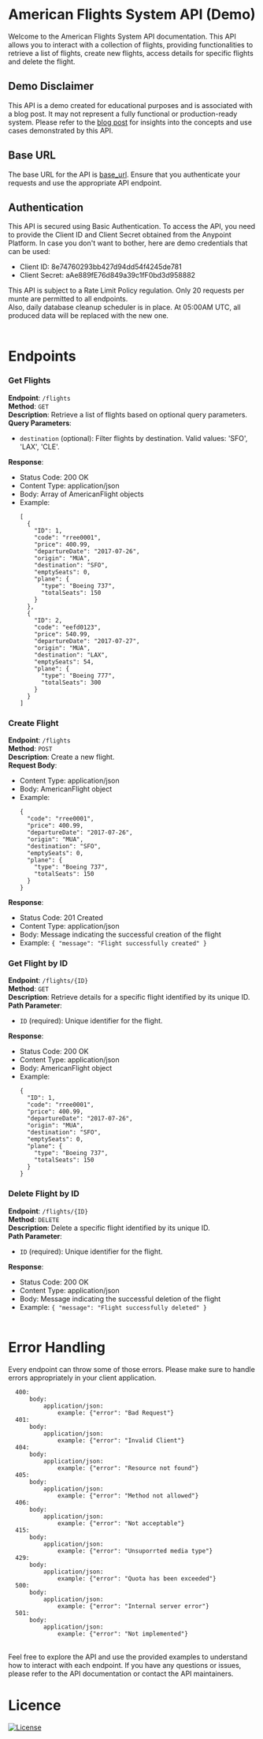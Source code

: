 # American Flights System API (Demo)
Welcome to the American Flights System API documentation. This API allows you to interact with a collection of flights, providing functionalities to retrieve a list of flights, create new flights, access details for specific flights and delete the flight.

## Demo Disclaimer
This API is a demo created for educational purposes and is associated with a blog post. It may not represent a fully functional or production-ready system. Please refer to the [blog post](https://www.example.com/blog-post) for insights into the concepts and use cases demonstrated by this API.

## Base URL
The base URL for the API is [base_url](https://american-flights-system-proxy-app-ha5esl.5sc6y6-3.usa-e2.cloudhub.io/api). Ensure that you authenticate your requests and use the appropriate API endpoint.

## Authentication
This API is secured using Basic Authentication. To access the API, you need to provide the Client ID and Client Secret obtained from the Anypoint Platform.
In case you don't want to bother, here are demo credentials that can be used:
- Client ID: 8e74760293bb427d94dd54f4245de781
- Client Secret: aAe889fE76d849a39c1fF0bd3d958882

This API is subject to a Rate Limit Policy regulation. Only 20 requests per munte are permitted to all endpoints. <br>
Also, daily database cleanup scheduler is in place. At 05:00AM UTC, all produced data will be replaced with the new one.
<br><br>

# Endpoints
### Get Flights
**Endpoint**: `/flights`  
**Method**: `GET`  
**Description**: Retrieve a list of flights based on optional query parameters.  
**Query Parameters**:
- `destination` (optional): Filter flights by destination. Valid values: 'SFO', 'LAX', 'CLE'.  

**Response**:
- Status Code: 200 OK
- Content Type: application/json
- Body: Array of AmericanFlight objects
- Example:
  ```
  [
    {
      "ID": 1,
      "code": "rree0001",
      "price": 400.99,
      "departureDate": "2017-07-26",
      "origin": "MUA",
      "destination": "SFO",
      "emptySeats": 0,
      "plane": {
        "type": "Boeing 737",
        "totalSeats": 150
      }
    },
    {
      "ID": 2,
      "code": "eefd0123",
      "price": 540.99,
      "departureDate": "2017-07-27",
      "origin": "MUA",
      "destination": "LAX",
      "emptySeats": 54,
      "plane": {
        "type": "Boeing 777",
        "totalSeats": 300
      }
    }
  ]
  ```

### Create Flight
**Endpoint**: `/flights`  
**Method**: `POST`  
**Description**: Create a new flight.  
**Request Body**:
- Content Type: application/json
- Body: AmericanFlight object
- Example: 
  ```
  {
    "code": "rree0001",
    "price": 400.99,
    "departureDate": "2017-07-26",
    "origin": "MUA",
    "destination": "SFO",
    "emptySeats": 0,
    "plane": {
      "type": "Boeing 737",
      "totalSeats": 150
    }
  }
  ```

**Response**:
- Status Code: 201 Created
- Content Type: application/json
- Body: Message indicating the successful creation of the flight
- Example: `{ "message": "Flight successfully created" }`

### Get Flight by ID
**Endpoint**: `/flights/{ID}`  
**Method**: `GET`  
**Description**: Retrieve details for a specific flight identified by its unique ID.  
**Path Parameter**:
- `ID` (required): Unique identifier for the flight.

**Response**:
- Status Code: 200 OK
- Content Type: application/json
- Body: AmericanFlight object
- Example: 
  ```
  {
    "ID": 1,
    "code": "rree0001",
    "price": 400.99,
    "departureDate": "2017-07-26",
    "origin": "MUA",
    "destination": "SFO",
    "emptySeats": 0,
    "plane": {
      "type": "Boeing 737",
      "totalSeats": 150
    }
  }
  ```

### Delete Flight by ID
**Endpoint**: `/flights/{ID}`  
**Method**: `DELETE`  
**Description**: Delete a specific flight identified by its unique ID.  
**Path Parameter**:
- `ID` (required): Unique identifier for the flight.

**Response**:
- Status Code: 200 OK
- Content Type: application/json
- Body: Message indicating the successful deletion of the flight
- Example: `{ "message": "Flight successfully deleted" }`
<br><br>

# Error Handling
Every endpoint can throw some of those errors. Please make sure to handle errors appropriately in your client application.
```
  400:
      body:
          application/json:
              example: {"error": "Bad Request"}
  401:
      body:
          application/json:
              example: {"error": "Invalid Client"}
  404:
      body:
          application/json:
              example: {"error": "Resource not found"}
  405:
      body:
          application/json:
              example: {"error": "Method not allowed"}
  406:
      body:
          application/json:
              example: {"error": "Not acceptable"}
  415:
      body:
          application/json:
              example: {"error": "Unsuporrted media type"}
  429:
      body:
          application/json:
              example: {"error": "Quota has been exceeded"}
  500:
      body:
          application/json:
              example: {"error": "Internal server error"}
  501:
      body:
          application/json:
              example: {"error": "Not implemented"}
```
<brb><br>
Feel free to explore the API and use the provided examples to understand how to interact with each endpoint. If you have any questions or issues, please refer to the API documentation or contact the API maintainers.

# Licence
[![License](https://img.shields.io/badge/License-Apache_2.0-blue.svg)](https://opensource.org/licenses/Apache-2.0)
